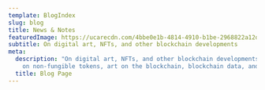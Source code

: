 ```yaml
---
template: BlogIndex
slug: blog
title: News & Notes
featuredImage: https://ucarecdn.com/4bbe0e1b-4814-4910-b1be-2968822a12dd/-/crop/1998x898/0,181/-/preview/
subtitle: On digital art, NFTs, and other blockchain developments
meta:
  description: "On digital art, NFTs, and other blockchain developments. Get info
    on non-fungible tokens, art on the blockchain, blockchain data, and more. "
  title: Blog Page
---
```

